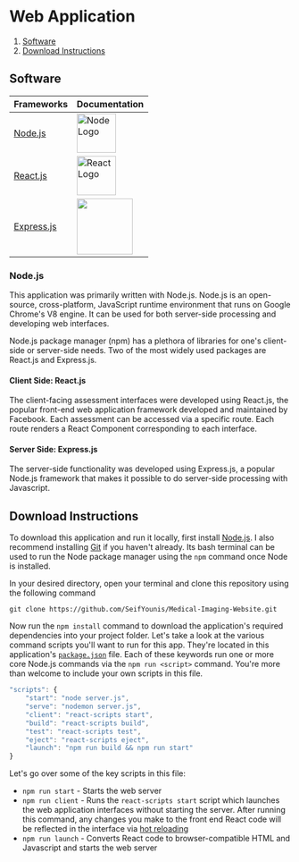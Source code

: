 # Web Application

1. [Software](#software)
2. [Download Instructions](#download-instructions)

## Software

| Frameworks | Documentation |
| ------------ | ------------- |
| [Node.js](#nodejs) | <a href="https://nodejs.org/en/docs/"><img src="https://nodejs.org/static/images/logos/nodejs-new-pantone-black.svg" width=70 alt="Node Logo"/> |
| [React.js](#client-side-reactjs) |<a href="https://reactjs.org/docs/getting-started.html"><img src="https://raw.githubusercontent.com/reactjs/reactjs.org/main/src/icons/logo.svg" width=70 alt="React Logo" />|
| [Express.js](#server-side-expressjs) |<a href="http://expressjs.com/en/5x/api.html#app"><img src="https://expressjs.com/images/express-facebook-share.png" width=100/>|

### Node.js
This application was primarily written with Node.js. Node.js is an open-source, cross-platform, JavaScript runtime environment that runs on Google Chrome's V8 engine. It can be used for both server-side processing and developing web interfaces.

Node.js package manager (npm) has a plethora of libraries for one's client-side or server-side needs. Two of the most widely used packages are React.js and Express.js.

#### Client Side: React.js 
The client-facing assessment interfaces were developed using React.js, the popular front-end web application framework developed and maintained by Facebook. Each assessment can be accessed via a specific route. Each route renders a React Component corresponding to each interface.  

#### Server Side: Express.js
The server-side functionality was developed using Express.js, a popular Node.js framework that makes it possible to do server-side processing with Javascript.

## Download Instructions
To download this application and run it locally, first install [Node.js](https://nodejs.org/en/). I also recommend installing [Git](https://git-scm.com/downloads) if you haven't already. Its bash terminal can be used to run the Node package manager using the `npm` command once Node is installed. 

In your desired directory, open your terminal and clone this repository using the following command 

`git clone https://github.com/SeifYounis/Medical-Imaging-Website.git` 

Now run the `npm install` command to download the application's required dependencies into your project folder. Let's take a look at the various command scripts you'll want to run for this app. They're located in this application's [`package.json`](../package.json) file. Each of these keywords run one or more core Node.js commands via the `npm run <script>` command. You're more than welcome to include your own scripts in this file.

```js
"scripts": {
    "start": "node server.js",
    "serve": "nodemon server.js",
    "client": "react-scripts start",
    "build": "react-scripts build",
    "test": "react-scripts test",
    "eject": "react-scripts eject",
    "launch": "npm run build && npm run start"
}
```
Let's go over some of the key scripts in this file:
* `npm run start` - Starts the web server
* `npm run client` - Runs the `react-scripts start` script which launches the web application interfaces without starting the server. After running this command, any changes you make to the front end React code will be reflected in the interface via [hot reloading](https://medium.com/@dan_abramov/hot-reloading-in-react-1140438583bf) 
* `npm run launch` - Converts React code to browser-compatible HTML and Javascript and starts the web server 